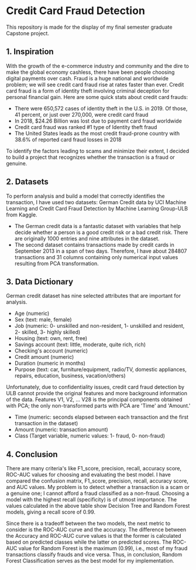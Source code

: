 # Credit Card Fraud Detection
This repository is made for the display of my final semester graduate Capstone project.

## 1. Inspiration

With the growth of the e-commerce industry and community and the dire to make the global economy cashless, there have been people choosing digital payments over cash. Fraud is a huge national and worldwide problem; we will see credit card fraud rise at rates faster than ever. Credit card fraud is a form of identity theft involving criminal deception for personal financial gain. Here are some quick stats about credit card frauds:

*	There were 650,572 cases of identity theft in the U.S. in 2019. Of those, 41 percent, or just over 270,000, were credit card fraud
* In 2018, $24.26 Billion was lost due to payment card fraud worldwide
* Credit card fraud was ranked #1 type of Identity theft fraud
* The United States leads as the most credit fraud-prone country with 38.6% of reported card fraud losses in 2018

To identify the factors leading to scams and minimize their extent, I decided to build a project that recognizes whether the transaction is a fraud or genuine.

## 2. Datasets

To perform analysis and build a model that correctly identifies the transaction, I have used two datasets: German Credit data by UCI Machine Learning and Credit Card Fraud Detection by Machine Learning Group-ULB from Kaggle. 

* The German credit data is a fantastic dataset with variables that help decide whether a person is a good credit risk or a bad credit risk. There are originally 1000 entries and nine attributes in the dataset. 
* The second dataset contains transactions made by credit cards in September 2013 in a span of two days. Therefore, I have about 284807 transactions and 31 columns containing only numerical input values resulting from PCA transformation. 

## 3. Data Dictionary

German credit dataset has nine selected attributes that are important for analysis.

*	Age (numeric)
* Sex (text: male, female)
* Job (numeric: 0- unskilled and non-resident, 1- unskilled and resident, 2- skilled, 3- highly skilled)
* Housing (text: own, rent, free)
* Savings account (text: little, moderate, quite rich, rich)
* Checking's account (numeric)
* Credit amount (numeric)
* Duration (numeric in months)
* Purpose (text: car, furniture/equipment, radio/TV, domestic appliances, repairs, education, business, vacation/others)

Unfortunately, due to confidentiality issues, credit card fraud detection by ULB cannot provide the original features and more background information of the data. Features V1, V2, … V28 is the principal components obtained with PCA; the only non-transformed parts with PCA are 'Time' and 'Amount.'

* Time (numeric: seconds elapsed between each transaction and the first transaction in the dataset)
* Amount (numeric: transaction amount)
* Class (Target variable, numeric values: 1- fraud, 0- non-fraud)

## 4. Conclusion

There are many criteria's like F1_score, precision, recall, accuracy score, ROC-AUC values for choosing and evaluating the best model. I have compared the confusion matrix, F1_score, precision, recall, accuracy score, and AUC values. My problem is to detect whether a transaction is a scam or a genuine one; I cannot afford a fraud classified as a non-fraud.  Choosing a model with the highest recall (specificity) is of utmost importance. The values calculated in the above table show Decision Tree and Random Forest models, giving a recall score of 0.99. 

Since there is a tradeoff between the two models, the next metric to consider is the ROC-AUC curve and the accuracy. The difference between the Accuracy and ROC-AUC curve values is that the former is calculated based on predicted classes while the latter on predicted scores. The ROC-AUC value for Random Forest is the maximum (0.99), i.e., most of my fraud transactions classify frauds and vice versa. Thus, in conclusion, Random Forest Classification serves as the best model for my implementation.



